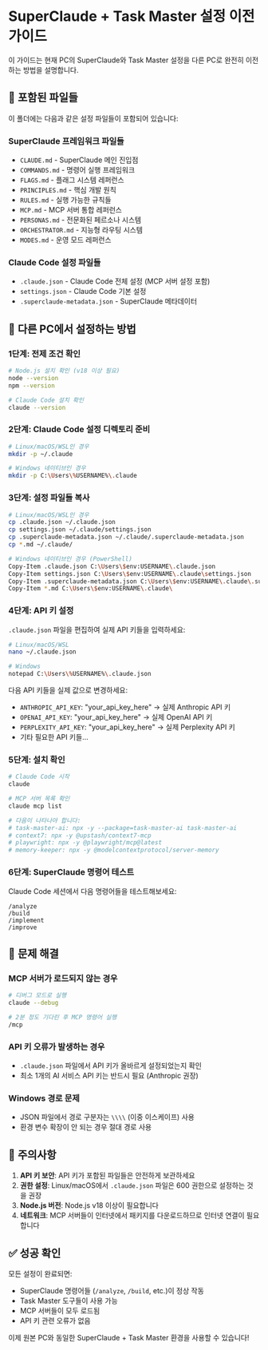 # SuperClaude + Task Master 설정 이전 가이드

이 가이드는 현재 PC의 SuperClaude와 Task Master 설정을 다른 PC로 완전히 이전하는 방법을 설명합니다.

## 📁 포함된 파일들

이 폴더에는 다음과 같은 설정 파일들이 포함되어 있습니다:

### SuperClaude 프레임워크 파일들
- `CLAUDE.md` - SuperClaude 메인 진입점
- `COMMANDS.md` - 명령어 실행 프레임워크
- `FLAGS.md` - 플래그 시스템 레퍼런스
- `PRINCIPLES.md` - 핵심 개발 원칙
- `RULES.md` - 실행 가능한 규칙들
- `MCP.md` - MCP 서버 통합 레퍼런스
- `PERSONAS.md` - 전문화된 페르소나 시스템
- `ORCHESTRATOR.md` - 지능형 라우팅 시스템
- `MODES.md` - 운영 모드 레퍼런스

### Claude Code 설정 파일들
- `.claude.json` - Claude Code 전체 설정 (MCP 서버 설정 포함)
- `settings.json` - Claude Code 기본 설정
- `.superclaude-metadata.json` - SuperClaude 메타데이터

## 🚀 다른 PC에서 설정하는 방법

### 1단계: 전제 조건 확인
```bash
# Node.js 설치 확인 (v18 이상 필요)
node --version
npm --version

# Claude Code 설치 확인
claude --version
```

### 2단계: Claude Code 설정 디렉토리 준비
```bash
# Linux/macOS/WSL인 경우
mkdir -p ~/.claude

# Windows 네이티브인 경우
mkdir -p C:\Users\%USERNAME%\.claude
```

### 3단계: 설정 파일들 복사
```bash
# Linux/macOS/WSL인 경우
cp .claude.json ~/.claude.json
cp settings.json ~/.claude/settings.json
cp .superclaude-metadata.json ~/.claude/.superclaude-metadata.json
cp *.md ~/.claude/

# Windows 네이티브인 경우 (PowerShell)
Copy-Item .claude.json C:\Users\$env:USERNAME\.claude.json
Copy-Item settings.json C:\Users\$env:USERNAME\.claude\settings.json
Copy-Item .superclaude-metadata.json C:\Users\$env:USERNAME\.claude\.superclaude-metadata.json
Copy-Item *.md C:\Users\$env:USERNAME\.claude\
```

### 4단계: API 키 설정
`.claude.json` 파일을 편집하여 실제 API 키들을 입력하세요:

```bash
# Linux/macOS/WSL
nano ~/.claude.json

# Windows
notepad C:\Users\%USERNAME%\.claude.json
```

다음 API 키들을 실제 값으로 변경하세요:
- `ANTHROPIC_API_KEY`: "your_api_key_here" → 실제 Anthropic API 키
- `OPENAI_API_KEY`: "your_api_key_here" → 실제 OpenAI API 키
- `PERPLEXITY_API_KEY`: "your_api_key_here" → 실제 Perplexity API 키
- 기타 필요한 API 키들...

### 5단계: 설치 확인
```bash
# Claude Code 시작
claude

# MCP 서버 목록 확인
claude mcp list

# 다음이 나타나야 합니다:
# task-master-ai: npx -y --package=task-master-ai task-master-ai
# context7: npx -y @upstash/context7-mcp
# playwright: npx -y @playwright/mcp@latest
# memory-keeper: npx -y @modelcontextprotocol/server-memory
```

### 6단계: SuperClaude 명령어 테스트
Claude Code 세션에서 다음 명령어들을 테스트해보세요:
```
/analyze
/build
/implement
/improve
```

## 🔧 문제 해결

### MCP 서버가 로드되지 않는 경우
```bash
# 디버그 모드로 실행
claude --debug

# 2분 정도 기다린 후 MCP 명령어 실행
/mcp
```

### API 키 오류가 발생하는 경우
- `.claude.json` 파일에서 API 키가 올바르게 설정되었는지 확인
- 최소 1개의 AI 서비스 API 키는 반드시 필요 (Anthropic 권장)

### Windows 경로 문제
- JSON 파일에서 경로 구분자는 `\\\\` (이중 이스케이프) 사용
- 환경 변수 확장이 안 되는 경우 절대 경로 사용

## 📝 주의사항

1. **API 키 보안**: API 키가 포함된 파일들은 안전하게 보관하세요
2. **권한 설정**: Linux/macOS에서 `.claude.json` 파일은 600 권한으로 설정하는 것을 권장
3. **Node.js 버전**: Node.js v18 이상이 필요합니다
4. **네트워크**: MCP 서버들이 인터넷에서 패키지를 다운로드하므로 인터넷 연결이 필요합니다

## ✅ 성공 확인

모든 설정이 완료되면:
- SuperClaude 명령어들 (`/analyze`, `/build`, etc.)이 정상 작동
- Task Master 도구들이 사용 가능
- MCP 서버들이 모두 로드됨
- API 키 관련 오류가 없음

이제 원본 PC와 동일한 SuperClaude + Task Master 환경을 사용할 수 있습니다!